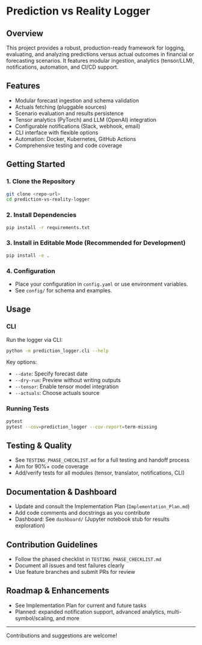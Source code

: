 
# Prediction vs Reality Logger

## Overview
This project provides a robust, production-ready framework for logging, evaluating, and analyzing predictions versus actual outcomes in financial or forecasting scenarios. It features modular ingestion, analytics (tensor/LLM), notifications, automation, and CI/CD support.

## Features
- Modular forecast ingestion and schema validation
- Actuals fetching (pluggable sources)
- Scenario evaluation and results persistence
- Tensor analytics (PyTorch) and LLM (OpenAI) integration
- Configurable notifications (Slack, webhook, email)
- CLI interface with flexible options
- Automation: Docker, Kubernetes, GitHub Actions
- Comprehensive testing and code coverage

## Getting Started

### 1. Clone the Repository
```sh
git clone <repo-url>
cd prediction-vs-reality-logger
```

### 2. Install Dependencies
```sh
pip install -r requirements.txt
```

### 3. Install in Editable Mode (Recommended for Development)
```sh
pip install -e .
```

### 4. Configuration
- Place your configuration in `config.yaml` or use environment variables.
- See `config/` for schema and examples.

## Usage

### CLI
Run the logger via CLI:
```sh
python -m prediction_logger.cli --help
```
Key options:
- `--date`: Specify forecast date
- `--dry-run`: Preview without writing outputs
- `--tensor`: Enable tensor model integration
- `--actuals`: Choose actuals source

### Running Tests
```sh
pytest
pytest --cov=prediction_logger --cov-report=term-missing
```

## Testing & Quality
- See `TESTING_PHASE_CHECKLIST.md` for a full testing and handoff process
- Aim for 90%+ code coverage
- Add/verify tests for all modules (tensor, translator, notifications, CLI)

## Documentation & Dashboard
- Update and consult the Implementation Plan (`Implementation_Plan.md`)
- Add code comments and docstrings as you contribute
- Dashboard: See `dashboard/` (Jupyter notebook stub for results exploration)

## Contribution Guidelines
- Follow the phased checklist in `TESTING_PHASE_CHECKLIST.md`
- Document all issues and test failures clearly
- Use feature branches and submit PRs for review

## Roadmap & Enhancements
- See Implementation Plan for current and future tasks
- Planned: expanded notification support, advanced analytics, multi-symbol/scaling, and more

---
Contributions and suggestions are welcome!
